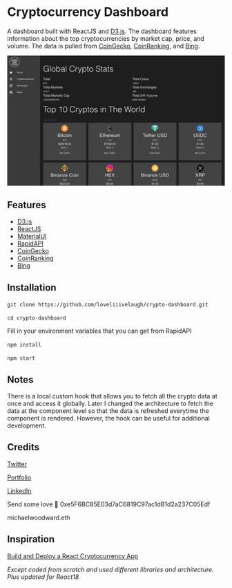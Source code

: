 # Cryptocurrency Dashboard

A dashboard built with ReactJS and [D3.js](https://d3js.org/). The dashboard features information about the top cryptocurrencies by market cap, price, and volume. The data is pulled from [CoinGecko](https://www.coingecko.com/), [CoinRanking](https://coinranking.com/), and [Bing](https://www.bing.com/).

![Screenshot](src/images/crypto-dashboard.png)
## Features

  * [D3.js](https://d3js.org/)
  * [ReactJS](https://reactjs.org/)
  * [MaterialUI](https://material-ui.com/)
  * [RapidAPI](https://rapidapi.com/)
  * [CoinGecko](https://www.coingecko.com/)
  * [CoinRanking](https://coinranking.com/)
  * [Bing](https://www.bing.com/)
## Installation

`git clone https://github.com/loveliiivelaugh/crypto-dashboard.git`

`cd crypto-dashboard`

Fill in your environment variables that you can get from RapidAPI

`npm install`

`npm start`

## Notes

There is a local custom hook that allows you to fetch all the crypto data at once and access it globally. Later I changed the architecture to fetch the data at the component level so that the data is refreshed everytime the component is rendered. However, the hook can be useful for additional development.

## Credits

[Twitter](https://twitter.com/loveliiivelaugh)

[Portfolio](https://michaelwoodward.dev)

[LinkedIn](https://www.linkedin.com/in/michaelanthonywoodward/)

Send some love 💛
0xe5F6BC85E03d7aC6819C97ac1dB1d2a237C05Edf

michaelwoodward.eth

## Inspiration

[Build and Deploy a React Cryptocurrency App](https://www.youtube.com/watch?v=9DDX3US3kss&t=133s)

*Except coded from scratch and used different libraries and architecture. Plus updated for React18*